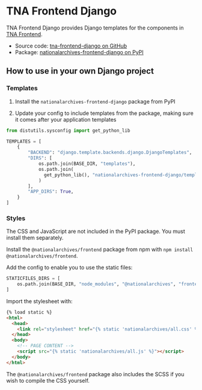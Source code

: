 # TNA Frontend Django

TNA Frontend Django provides Django templates for the components in [TNA Frontend](../tna-frontend).

- Source code: [tna-frontend-django on GitHub](https://github.com/nationalarchives/tna-frontend-django)
- Package: [nationalarchives-frontend-django on PyPI](https://pypi.org/project/nationalarchives-frontend-django/)

## How to use in your own Django project

### Templates

1. Install the `nationalarchives-frontend-django` package from PyPI

2. Update your config to include templates from the package, making sure it comes after your application templates

```python
from distutils.sysconfig import get_python_lib

TEMPLATES = [
    {
        "BACKEND": "django.template.backends.django.DjangoTemplates",
        "DIRS": [
            os.path.join(BASE_DIR, "templates"),
            os.path.join(
              get_python_lib(), "nationalarchives-frontend-django/templates"
            )
        ],
        "APP_DIRS": True,
    }
]
```

### Styles

The CSS and JavaScript are not included in the PyPI package. You must install them separately.

Install the `@nationalarchives/frontend` package from npm with `npm install @nationalarchives/frontend`.

Add the config to enable you to use the static files:

```py
STATICFILES_DIRS = [
    os.path.join(BASE_DIR, "node_modules", "@nationalarchives", "frontend")
]
```

Import the stylesheet with:

```html
{% load static %}
<html>
  <head>
    <link rel="stylesheet" href="{% static 'nationalarchives/all.css' %}">
  </head>
  <body>
    <!-- PAGE CONTENT -->
    <script src="{% static 'nationalarchives/all.js' %}"></script>
  </body>
</html>
```

The `@nationalarchives/frontend` package also includes the SCSS if you wish to compile the CSS yourself.
